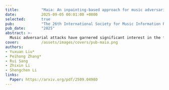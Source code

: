 ```yaml
---
title:          "Maia: An inpainting-based approach for music adversarial attacks"
date:           2025-09-05 00:01:00 +0800
selected:       true
pub:            "The 26th International Society for Music Information Retrieval Conference (ISMIR 2025)"
pub_date:       "2025"
abstract: >-
  Music adversarial attacks have garnered significant interest in the field of Music Information Retrieval (MIR). In this paper, we present Music Adversarial Inpainting Attack (MAIA), a novel adversarial attack framework that supports both white-box and black-box attack scenarios. MAIA begins with an importance analysis to identify critical audio segments, which are then targeted for modification. Utilizing generative inpainting models, these segments are reconstructed with guidance from the output of the attacked model, ensuring subtle and effective adversarial perturbations. We evaluate MAIA on multiple MIR tasks, demonstrating high attack success rates in both white-box and black-box settings while maintaining minimal perceptual distortion. Additionally, subjective listening tests confirm the high audio fidelity of the adversarial samples. Our findings highlight vulnerabilities in current MIR systems and emphasize the need for more robust and secure models.
cover:          /assets/images/covers/pub-maia.png
authors:
- Yuxuan Liu*
- Peihong Zhang*
- Rui Sang
- Zhixin Li
- Shengchen Li
links:
  Paper: https://arxiv.org/pdf/2509.04980
---
```

